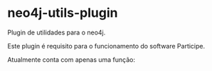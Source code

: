 # neo4j-utils-plugin
Plugin de utilidades para o neo4j.

Este plugin é requisito para o funcionamento do software Participe.

Atualmente conta com apenas uma função:
